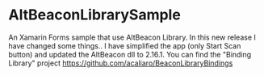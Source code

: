 # AltBeaconLibrarySample
An Xamarin Forms sample that use AltBeacon Library.
In this new release I have changed some things.. I have simplified the app (only Start Scan button) and updated the AltBeacon dll to 2.16.1.
You can find the "Binding Library" project https://github.com/acaliaro/BeaconLibraryBindings


